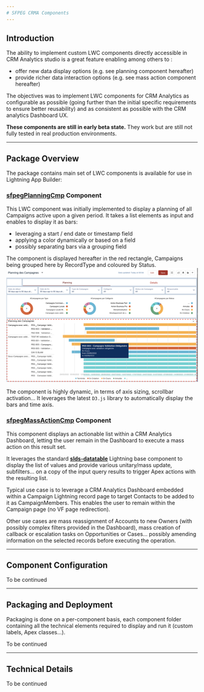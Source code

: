 ```yaml
---
# SFPEG CRMA Components
---
```



## Introduction

The ability to implement custom LWC components directly accessible in CRM Analytics studio is a great feature enabling among others  to :
* offer new data display options (e.g. see planning component hereafter)
* provide richer data interaction options (e.g. see mass action component hereafter)


The objectives was to implement LWC components for CRM Analytics as configurable as possible (going further than the initial specific requirements to ensure better reusability) and as consistent as possible with the CRM analytics Dashboard UX.

**These components are still in early beta state.** They work but are still not fully tested in real 
production environments.

* * *

## Package Overview

The package contains main set of LWC components is available for use in Lightning App Builder:

### **[sfpegPlanningCmp](/help/sfpegPlanningCmp.md)** Component

This LWC component was initially implemented to display a planning of all Campaigns active upon a given period.
It takes a list elements as input and enables to display it as bars:
* leveraging a start / end date or timestamp field
* applying a color dynamically or based on a field
* possibly separating bars via a grouping field

The component is displayed hereafter in the red rectangle, Campaigns being grouped here by RecordType and
coloured by Status.
![sfpegPlanningCmp in action](/media/sfpegPlanningCmp.png)

The component is highly dynamic, in terms of axis sizing, scrollbar activation...
It leverages the latest `D3.js` library to automatically display the bars and time axis.


### **[sfpegMassActionCmp](/help/sfpegMassActionCmp.md)** Component

This component displays an actionable list within a CRM Analytics Dashboard, letting the
user remain in the Dashboard to execute a mass action on this result set.

It leverages the standard  **[slds-datatable](https://developer.salesforce.com/docs/component-library/bundle/lightning-datatable)** Lightning base component to display the list of values and provide various unitary/mass update, subfilters... on a copy of the input query results to trigger Apex actions with the resulting list.

Typical use case is to leverage a CRM Analytics Dashboard embedded within a Campaign Lightning record page to target Contacts to be added to it as CampaignMembers. This enables the user to remain within the Campaign page (no VF page redirection).

Other use cases are mass reassignment of Accounts to new Owners (with possibly complex filters provided in the Dashboard), mass creation of callback or escalation tasks on Opportunities or Cases... possibly amending information on the selected records before executing the operation.


* * *

## Component Configuration

To be continued

* * *

## Packaging and Deployment

Packaging is done on a per-component basis, each component folder containing
all the technical elements required to display and run it (custom labels, Apex classes...).

To be continued

* * *

## Technical Details

To be continued


